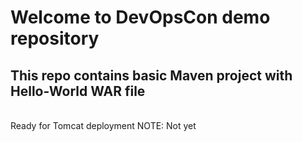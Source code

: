 # Welcome to DevOpsCon demo repository
## This repo contains basic Maven project with Hello-World WAR file 
<BR> Ready for Tomcat deployment NOTE: Not yet
